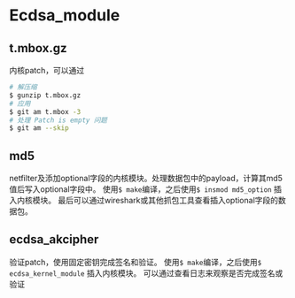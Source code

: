 # Ecdsa_module

## t.mbox.gz
内核patch，可以通过
```bash
# 解压缩
$ gunzip t.mbox.gz
# 应用
$ git am t.mbox -3
# 处理 Patch is empty 问题
$ git am --skip
```

## md5
netfilter及添加optional字段的内核模块。处理数据包中的payload，计算其md5值后写入optional字段中。
使用``$ make``编译，之后使用``$ insmod md5_option`` 插入内核模块。
最后可以通过wireshark或其他抓包工具查看插入optional字段的数据包。

## ecdsa_akcipher
验证patch，使用固定密钥完成签名和验证。
使用``$ make``编译，之后使用``$ ecdsa_kernel_module`` 插入内核模块。
可以通过查看日志来观察是否完成签名或验证
